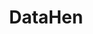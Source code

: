 ---
codehost: https://github.com/DataHenOfficial
logohandle: datahen
sort: datahen
title: DataHen
twitter: https://x.com/DataHenOfficial
website: https://www.datahen.com/
---
